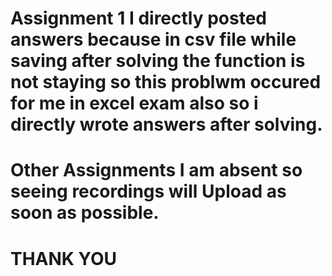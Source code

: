 # Assignment 1 I directly posted answers because in csv file while saving after solving the function is not staying so this problwm occured for me in excel exam also so i directly wrote answers after solving.
# Other Assignments I am absent so seeing recordings will Upload as soon as possible.
# THANK YOU
